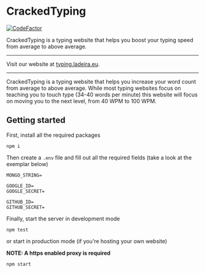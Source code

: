 # CrackedTyping
[![CodeFactor](https://www.codefactor.io/repository/github/dladeira/crackedtyping/badge?s=bd76f7d260ab89ec39a646d626f30eddc077e174)](https://www.codefactor.io/repository/github/dladeira/crackedtyping)

CrackedTyping is a typing website that helps you boost your typing speed from average to above average.
***
Visit our website at [typing.ladeira.eu](https://typing.ladeira.eu).
***
CrackedTyping is a typing website that helps you increase your word count from average to above average. While most typing websites focus on teaching you to touch type (34-40 words per minute) this website will focus on moving you to the next level, from 40 WPM to 100 WPM.

## Getting started

First, install all the required packages
```
npm i
```

Then create a `.env` file and fill out all the required fields (take a look at the exemplar below)
```
MONGO_STRING=

GOOGLE_ID=
GOOGLE_SECRET=

GITHUB_ID=
GITHUB_SECRET=
```

Finally, start the server in development mode
```
npm test
```

or start in production mode (if you're hosting your own website)

**NOTE: A https enabled proxy is required**
```
npm start
```
